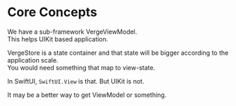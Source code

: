 # Core Concepts

We have a sub-framework VergeViewModel.  
This helps UIKit based application.

VergeStore is a state container and that state will be bigger according to the application scale.  
 You would need something that map to view-state.

In SwiftUI, `SwiftUI.View` is that. But UIKit is not.

It may be a better way to get ViewModel or something.

